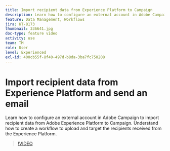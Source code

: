 ```yaml
---
title: Import recipient data from Experience Platform to Campaign
description: Learn how to configure an external account in Adobe Campaign to import recipient data from Adobe Experience Platform to Campaign. Understand how to create a workflow to upload and target the recipients received from the Experience Platform.
feature: Data Management, Workflows
jira: KT-8173
thumbnail: 336641.jpg
doc-type: feature video
activity: use
team: TM
role: User
level: Experienced
exl-id: 400cb55f-8f40-497d-b8da-3ba7fc750208
---
```

# Import recipient data from Experience Platform and send an email

Learn how to configure an external account in Adobe Campaign to import recipient data from Adobe Experience Platform to Campaign. Understand how to create a workflow to upload and target the recipients received from the Experience Platform.

>[!VIDEO](https://video.tv.adobe.com/v/336641?quality=12&learn=on)
